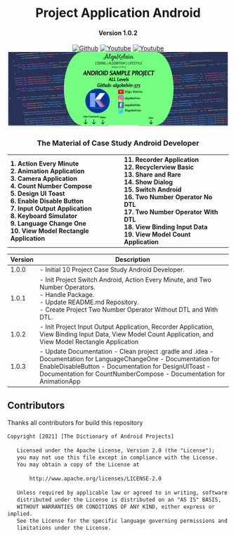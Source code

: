 <h1 align="center">Project Application Android</h1>
<h4 align="center">Version 1.0.2</h3>

<p align="center">
  <a href="https://github.com/algokelvin-373"><img alt="Github" src="https://img.shields.io/github/followers/algokelvin-373?label=follow&style=social"></a>
  <a href="https://www.youtube.com/c/AlgoKelvin373/"><img alt="Youtube" src="https://img.shields.io/youtube/channel/views/UCpSHZFRx64xWwXYbWbyXxfw?style=social"></a>
  <a href="https://www.youtube.com/c/AlgoKelvin373/"><img alt="Youtube" src="https://img.shields.io/youtube/channel/subscribers/UCpSHZFRx64xWwXYbWbyXxfw?style=social"></a>
  <br>
  <img src="https://github.com/algokelvin-373/ProjectAppAndroid/blob/master/Bg_Android.png"/>
</p>

<h3 align="center">The Material of Case Study Android Developer</h3>

<table>
    <tr>
        <td>
            <b>1.  Action Every Minute</b> <br>
            <b>2.  Animation Application</b> <br>
            <b>3.  Camera Application</b> <br>
            <b>4.  Count Number Compose</b> <br>
            <b>5.  Design UI Toast</b> <br>
            <b>6.  Enable Disable Button</b> <br>
            <b>7.  Input Output Application</b> <br>
            <b>8.  Keyboard Simulator</b> <br>
            <b>9.  Language Change One</b> <br>
            <b>10. View Model Rectangle Application</b> <br>
        </td>
        <td>
            <b>11. Recorder Application</b> <br>
            <b>12. Recyclerview Basic</b> <br>
            <b>13. Share and Rare</b> <br>
            <b>14. Show Dialog</b> <br>
            <b>15. Switch Android</b> <br>
            <b>16. Two Number Operator No DTL</b> <br>
            <b>17. Two Number Operator With DTL</b> <br>
            <b>18. View Binding Input Data</b> <br>
            <b>19. View Model Count Application</b> <br>
        </td>
    </tr>
</table>

<table>
    <thead>
        <tr>
            <th>Version</th>
            <th>Description</th>
        </tr>
    </thead>
    <tbody>
        <tr>
            <td>1.0.0</td>
            <td>
                - Initial 10 Project Case Study Android Developer.
            </td>
        </tr>
        <tr>
            <td>1.0.1</td>
            <td>
                - Init Project Switch Android, Action Every Minute, and Two Number Operators. <br>
                - Handle Package. <br>
                - Update README.md Repository. <br>
                - Create Project Two Number Operator Without DTL and With DTL. <br>
            </td>
        </tr>
        <tr>
            <td>1.0.2</td>
            <td>
                - Init Project Input Output Application, Recorder Application, View Binding Input Data, View Model Count Application, and View Model Rectangle Application
            </td>
        </tr>
        <tr>
            <td>1.0.3</td>
            <td>
                - Update Documentation
                - Clean project .gradle and .idea
                - Documentation for LanguageChangeOne
                - Documentation for EnableDisableButton
                - Documentation for DesignUIToast
                - Documentation for CountNumberCompose
                - Documentation for AnimationApp
            </td>
        </tr>
    </tbody>
</table>

## Contributors
Thanks all contributors for build this repository

```
Copyright [2021] [The Dictionary of Android Projects]

   Licensed under the Apache License, Version 2.0 (the "License");
   you may not use this file except in compliance with the License.
   You may obtain a copy of the License at

       http://www.apache.org/licenses/LICENSE-2.0

   Unless required by applicable law or agreed to in writing, software
   distributed under the License is distributed on an "AS IS" BASIS,
   WITHOUT WARRANTIES OR CONDITIONS OF ANY KIND, either express or implied.
   See the License for the specific language governing permissions and
   limitations under the License.
   
```   
